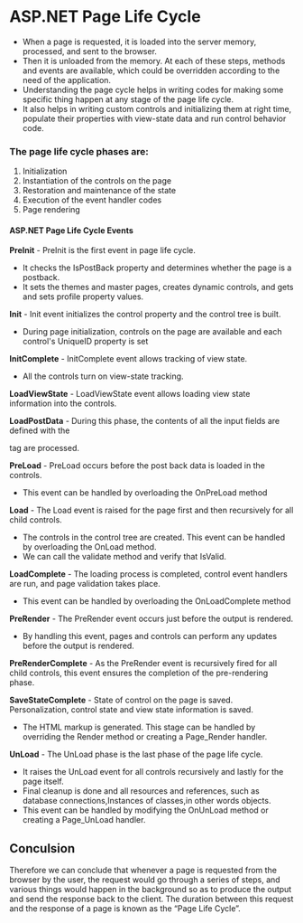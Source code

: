 # ASP.NET Page Life Cycle

* When a page is requested, it is loaded into the server memory, processed, and sent to the browser. 
* Then it is unloaded from the memory. At each of these steps, methods and events are available, which could be overridden according to the need of the application.
* Understanding the page cycle helps in writing codes for making some specific thing happen at any stage of the page life cycle.
* It also helps in writing custom controls and initializing them at right time, populate their properties with view-state data and run control behavior code.

### The page life cycle phases are:

1. Initialization
2. Instantiation of the controls on the page
3. Restoration and maintenance of the state
4. Execution of the event handler codes
5. Page rendering

#### ASP.NET Page Life Cycle Events

**PreInit** - PreInit is the first event in page life cycle. 
* It checks the IsPostBack property and determines whether the page is a postback. 
* It sets the themes and master pages, creates dynamic controls, and gets and sets profile property values.


**Init** - Init event initializes the control property and the control tree is built.
* During page initialization, controls on the page are available and each control's UniqueID property is set

**InitComplete** - InitComplete event allows tracking of view state. 
* All the controls turn on view-state tracking.

**LoadViewState** - LoadViewState event allows loading view state information into the controls.

**LoadPostData** - During this phase, the contents of all the input fields are defined with the <form> tag are processed.

**PreLoad** - PreLoad occurs before the post back data is loaded in the controls.
 * This event can be handled by overloading the OnPreLoad method 

**Load** - The Load event is raised for the page first and then recursively for all child controls. 
 * The controls in the control tree are created. This event can be handled by overloading the OnLoad method.
 * We can call the validate method and verify that IsValid.
  
**LoadComplete** - The loading process is completed, control event handlers are run, and page validation takes place.
 * This event can be handled by overloading the OnLoadComplete method

**PreRender** - The PreRender event occurs just before the output is rendered. 
 * By handling this event, pages and controls can perform any updates before the output is rendered.

**PreRenderComplete** - As the PreRender event is recursively fired for all child controls, this event ensures the completion of the pre-rendering phase.

**SaveStateComplete** - State of control on the page is saved. Personalization, control state and view state information is saved.
 * The HTML markup is generated. This stage can be handled by overriding the Render method or creating a Page_Render handler.

**UnLoad** - The UnLoad phase is the last phase of the page life cycle. 
 * It raises the UnLoad event for all controls recursively and lastly for the page itself.
 * Final cleanup is done and all resources and references, such as database connections,Instances of classes,in other words objects.
 * This event can be handled by modifying the OnUnLoad method or creating a Page_UnLoad handler.
  
  ## Conculsion 
  
  Therefore we can conclude that whenever a page is requested from the browser by the user, the request would go through a series of steps, 
  and various things would happen in the background so as to produce the output and send the response back to the client.
  The duration between this request and the response of a page is known as the “Page Life Cycle”.



